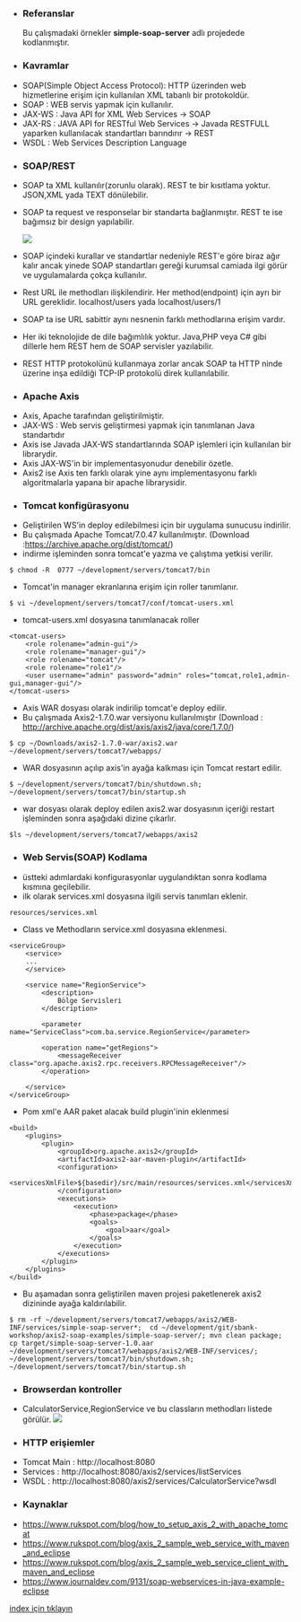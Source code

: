 * ### Referanslar
    Bu çalışmadaki örnekler **simple-soap-server** adlı projedede kodlanmıştır.
    
* ### Kavramlar
- SOAP(Simple Object Access Protocol): HTTP üzerinden web hizmetlerine erişim için kullanılan XML tabanlı bir protokoldür. 
- SOAP :  WEB servis yapmak için kullanılır.
- JAX-WS : Java API for XML Web Services -> SOAP
- JAX-RS :  JAVA API for RESTful Web Services -> Javada RESTFULL yaparken kullanılacak standartları barındırır -> REST
- WSDL : Web Services Description Language 

* ### SOAP/REST    
- SOAP ta XML kullanılır(zorunlu olarak). REST te bir kısıtlama yoktur. JSON,XML yada TEXT dönülebilir.
- SOAP ta request ve responselar bir standarta bağlanmıştır. REST te ise bağımsız bir design yapılabilir.

    ![](../screenshots/soapEnvelopeStructue.png)
- SOAP içindeki kurallar ve standartlar nedeniyle REST'e göre biraz ağır kalır ancak yinede SOAP standartları gereği kurumsal camiada ilgi görür ve uygulamalarda çokça kullanılır.      
- Rest URL ile methodları ilişkilendirir. Her method(endpoint) için ayrı bir URL gereklidir. localhost/users yada localhost/users/1
- SOAP ta ise URL sabittir  aynı nesnenin farklı methodlarına erişim vardır. 
- Her iki teknolojide de dile bağımlılık yoktur. Java,PHP  veya C#  gibi dillerle hem REST hem de SOAP servisler yazılabilir.
- REST HTTP protokolünü kullanmaya zorlar ancak SOAP ta HTTP ninde üzerine inşa edildiği TCP-IP protokolü direk kullanılabilir.

* ### Apache Axis 
- Axis,  Apache tarafından geliştirilmiştir.
- JAX-WS : Web servis geliştirmesi yapmak için tanımlanan Java standartıdır 
- Axis ise Javada JAX-WS standartlarında SOAP işlemleri için kullanılan bir librarydir.
- Axis JAX-WS'in bir implementasyonudur denebilir özetle.
- Axis2 ise Axis ten farklı olarak yine aynı implementasyonu farklı algoritmalarla yapana bir apache librarysidir.

* ### Tomcat konfigürasyonu
- Geliştirilen WS'in deploy edilebilmesi için bir uygulama sunucusu indirilir.
- Bu çalışmada Apache Tomcat/7.0.47 kullanılmıştır. (Download  :https://archive.apache.org/dist/tomcat/)
- indirme işleminden sonra tomcat'e yazma ve çalıştıma yetkisi verilir.
```
$ chmod -R  0777 ~/development/servers/tomcat7/bin
```    
- Tomcat'in manager ekranlarına erişim için roller tanımlanır.
```
$ vi ~/development/servers/tomcat7/conf/tomcat-users.xml
```
- tomcat-users.xml dosyasına tanımlanacak roller
```
<tomcat-users>
    <role rolename="admin-gui"/>
    <role rolename="manager-gui"/>
    <role rolename="tomcat"/>
    <role rolename="role1"/>
    <user username="admin" password="admin" roles="tomcat,role1,admin-gui,manager-gui"/>
</tomcat-users>
```

- Axis WAR dosyası olarak indirilip tomcat'e deploy edilir.
- Bu çalışmada Axis2-1.7.0.war versiyonu kullanılmıştır (Download : http://archive.apache.org/dist/axis/axis2/java/core/1.7.0/) 
```
$ cp ~/Downloads/axis2-1.7.0-war/axis2.war ~/development/servers/tomcat7/webapps/
```
- WAR dosyasının açılıp axis'in ayağa kalkması için  Tomcat restart edilir.
```
$ ~/development/servers/tomcat7/bin/shutdown.sh; ~/development/servers/tomcat7/bin/startup.sh
```    

- war dosyası olarak deploy edilen axis2.war  dosyasının içeriği restart işleminden sonra aşağıdaki dizine çıkarlır. 
```
$ls ~/development/servers/tomcat7/webapps/axis2
```    

* ### Web Servis(SOAP) Kodlama
- üstteki adımlardaki konfigurasyonlar uygulandıktan sonra kodlama kısmına geçilebilir.
- ilk olarak services.xml dosyasına ilgili servis tanımları eklenir.
```
resources/services.xml
```

- Class ve Methodların service.xml dosyasına eklenmesi.
```
<serviceGroup>
    <service>
    ...
    </service>

    <service name="RegionService">
        <description>
            Bölge Servi̇sleri̇
        </description>

        <parameter name="ServiceClass">com.ba.service.RegionService</parameter>

        <operation name="getRegions">
            <messageReceiver class="org.apache.axis2.rpc.receivers.RPCMessageReceiver"/>
        </operation>

    </service>
</serviceGroup>
```

- Pom  xml'e AAR paket alacak build plugin'inin eklenmesi 
```
<build>
    <plugins>
        <plugin>
            <groupId>org.apache.axis2</groupId>
            <artifactId>axis2-aar-maven-plugin</artifactId>
            <configuration>
                <servicesXmlFile>${basedir}/src/main/resources/services.xml</servicesXmlFile>
            </configuration>
            <executions>
                <execution>
                    <phase>package</phase>
                    <goals>
                        <goal>aar</goal>
                    </goals>
                </execution>
            </executions>
        </plugin>
    </plugins>
</build>
```

- Bu aşamadan sonra geliştirilen maven projesi paketlenerek axis2 dizininde ayağa kaldırılabilir.
```
$ rm -rf ~/development/servers/tomcat7/webapps/axis2/WEB-INF/services/simple-soap-server*;  cd ~/development/git/sbank-workshop/axis2-soap-examples/simple-soap-server/; mvn clean package; cp target/simple-soap-server-1.0.aar ~/development/servers/tomcat7/webapps/axis2/WEB-INF/services/; ~/development/servers/tomcat7/bin/shutdown.sh; ~/development/servers/tomcat7/bin/startup.sh
```

* ### Browserdan kontroller
- CalculatorService,RegionService ve bu classların methodları listede görülür.
    ![](../screenshots/soapServiceList.png)

* ### HTTP erişiemler
- Tomcat Main : http://localhost:8080
- Services : http://localhost:8080/axis2/services/listServices
- WSDL :  http://localhost:8080/axis2/services/CalculatorService?wsdl

* ### Kaynaklar
- https://www.rukspot.com/blog/how_to_setup_axis_2_with_apache_tomcat
- https://www.rukspot.com/blog/axis_2_sample_web_service_with_maven_and_eclipse
- https://www.rukspot.com/blog/axis_2_sample_web_service_client_with_maven_and_eclipse
- https://www.journaldev.com/9131/soap-webservices-in-java-example-eclipse

[index için tıklayın](../README.md)
